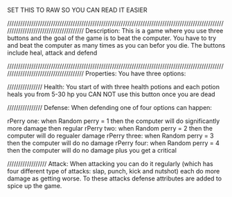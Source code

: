 SET THIS TO RAW SO YOU CAN READ IT EASIER

//////////////////////////////////////////////////////////////////////////////////////////////////////////////////////////////////////
Description:
This is a game where you use three buttons and the goal of the game is to beat the computer. You have to try and beat the computer as many times as you can befor you die. The buttons include heal, attack and defend

//////////////////////////////////////////////////////////////////////////////////////////////////////////////////////////////////////
Properties:
You have three options:

////////////////
Health:
You start of with three health potions and each potion heals you from 5-30 hp
you CAN NOT use this button once you are dead 

////////////////
Defense:
When defending one of four options can happen:

rPerry one:
when Random perry = 1 then the computer will do significantly more damage then regular
rPerry two:
when Random perry = 2 then the computer will do regualer damage
rPerry three:
when Random perry = 3 then the computer will do no damage
rPerry four:
when Random perry = 4 then the computer will do no damage plus you get a critical

//////////////////
Attack:
When attacking you can do it regularly (which has four different type of attacks: slap, punch, kick and nutshot) each do more damage as getting worse. To these attacks defense attributes are added to spice up the game.








